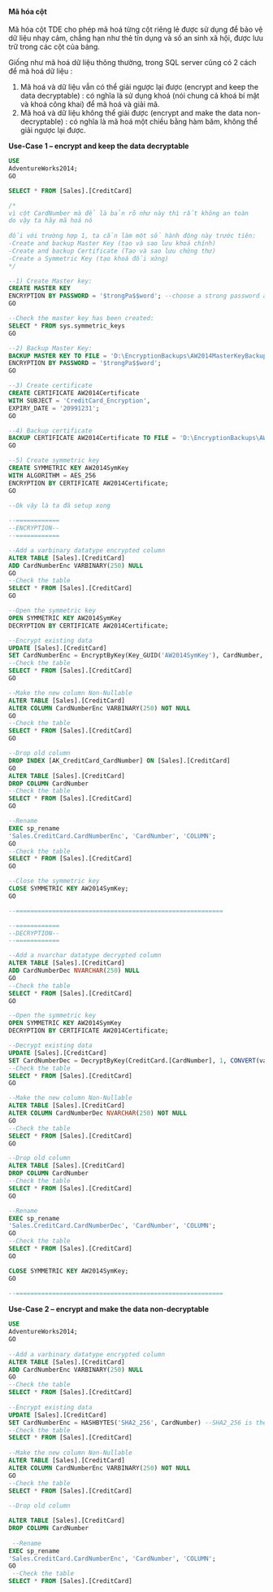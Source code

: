 #### Mã hóa cột
Mã hóa cột TDE cho phép mã hoá từng cột riêng lẻ được sử dụng để bảo vệ dữ liệu nhạy cảm, chẳng hạn như thẻ tín dụng và số an sinh xã hội, được lưu trữ trong các cột của bảng.

Giống như mã hoá dữ liệu thông thường, trong SQL server cũng có 2 cách để mã hoá dữ liệu :
1. Mã hoá và dữ liệu vẫn có thể giải ngược lại được (encrypt and keep the data decryptable) : có nghĩa là sử dụng khoá (nói chung cả khoá bí mật và khoá công khai) để mã hoá và giải mã.
2. Mã hoá và dữ liệu không thể giải được (encrypt and make the data non-decryptable) : có nghĩa là mã hoá một chiều bằng hàm băm, không thể giải ngược lại được.

**Use-Case 1 – encrypt and keep the data decryptable**
``` sql
USE
AdventureWorks2014;
GO

SELECT * FROM [Sales].[CreditCard]

/*
vì cột CardNumber mà để là bản rõ như này thì rất không an toàn
do vậy ta hãy mã hoá nó
  
đối với trường hợp 1, ta cần làm một số hành động này trước tiên:
-Create and backup Master Key (tạo và sao lưu khoá chính)
-Create and backup Certificate (Tạo và sao lưu chứng thư)
-Create a Symmetric Key (tạo khoá đối xứng)
*/

--1) Create Master key:
CREATE MASTER KEY
ENCRYPTION BY PASSWORD = '$trongPa$$word'; --choose a strong password and keep it in a safe place!
GO

--Check the master key has been created:
SELECT * FROM sys.symmetric_keys
GO

--2) Backup Master Key:
BACKUP MASTER KEY TO FILE = 'D:\EncryptionBackups\AW2014MasterKeyBackup'
ENCRYPTION BY PASSWORD = '$trongPa$$word';  
GO 

--3) Create certificate
CREATE CERTIFICATE AW2014Certificate
WITH SUBJECT = 'CreditCard_Encryption',
EXPIRY_DATE = '20991231';
GO

--4) Backup certificate
BACKUP CERTIFICATE AW2014Certificate TO FILE = 'D:\EncryptionBackups\AW2014CertificateBackup'   
GO  

--5) Create symmetric key
CREATE SYMMETRIC KEY AW2014SymKey
WITH ALGORITHM = AES_256
ENCRYPTION BY CERTIFICATE AW2014Certificate;
GO

--Ok vậy là ta đã setup xong
  
--============
--ENCRYPTION--
--============

--Add a varbinary datatype encrypted column
ALTER TABLE [Sales].[CreditCard]
ADD CardNumberEnc VARBINARY(250) NULL
GO
--Check the table
SELECT * FROM [Sales].[CreditCard]
GO

--Open the symmetric key
OPEN SYMMETRIC KEY AW2014SymKey
DECRYPTION BY CERTIFICATE AW2014Certificate;

--Encrypt existing data
UPDATE [Sales].[CreditCard]
SET CardNumberEnc = EncryptByKey(Key_GUID('AW2014SymKey'), CardNumber, 1, CONVERT(VARBINARY, CreditCardID))
--Check the table
SELECT * FROM [Sales].[CreditCard]
GO

--Make the new column Non-Nullable
ALTER TABLE [Sales].[CreditCard]
ALTER COLUMN CardNumberEnc VARBINARY(250) NOT NULL
GO
--Check the table
SELECT * FROM [Sales].[CreditCard]
GO

--Drop old column
DROP INDEX [AK_CreditCard_CardNumber] ON [Sales].[CreditCard]
GO
ALTER TABLE [Sales].[CreditCard]
DROP COLUMN CardNumber
--Check the table
SELECT * FROM [Sales].[CreditCard]
GO

--Rename
EXEC sp_rename
'Sales.CreditCard.CardNumberEnc', 'CardNumber', 'COLUMN';  
GO
--Check the table
SELECT * FROM [Sales].[CreditCard]
GO

--Close the symmetric key
CLOSE SYMMETRIC KEY AW2014SymKey;
GO

--=========================================================

--============
--DECRYPTION--
--============

--Add a nvarchar datatype decrypted column
ALTER TABLE [Sales].[CreditCard]
ADD CardNumberDec NVARCHAR(250) NULL
GO
--Check the table
SELECT * FROM [Sales].[CreditCard]
GO

--Open the symmetric key
OPEN SYMMETRIC KEY AW2014SymKey
DECRYPTION BY CERTIFICATE AW2014Certificate;

--Decrypt existing data
UPDATE [Sales].[CreditCard]
SET CardNumberDec = DecryptByKey(CreditCard.[CardNumber], 1, CONVERT(varbinary, CreditCardID))
--Check the table
SELECT * FROM [Sales].[CreditCard]
GO

--Make the new column Non-Nullable
ALTER TABLE [Sales].[CreditCard]
ALTER COLUMN CardNumberDec NVARCHAR(250) NOT NULL
GO
--Check the table
SELECT * FROM [Sales].[CreditCard]
GO

--Drop old column
ALTER TABLE [Sales].[CreditCard]
DROP COLUMN CardNumber
--Check the table
SELECT * FROM [Sales].[CreditCard]
GO

--Rename 
EXEC sp_rename
'Sales.CreditCard.CardNumberDec', 'CardNumber', 'COLUMN';  
GO
--Check the table
SELECT * FROM [Sales].[CreditCard]
GO

CLOSE SYMMETRIC KEY AW2014SymKey;
GO
 
--=========================================================
```

**Use-Case 2 – encrypt and make the data non-decryptable**
``` sql
USE
AdventureWorks2014;
GO
 
--Add a varbinary datatype encrypted column
ALTER TABLE [Sales].[CreditCard]
ADD CardNumberEnc VARBINARY(250) NULL
GO
--Check the table
SELECT * FROM [Sales].[CreditCard]
 
--Encrypt existing data
UPDATE [Sales].[CreditCard]
SET CardNumberEnc = HASHBYTES('SHA2_256', CardNumber) --SHA2_256 is the encryption algorithm
--Check the table
SELECT * FROM [Sales].[CreditCard]
 
--Make the new column Non-Nullable
ALTER TABLE [Sales].[CreditCard]
ALTER COLUMN CardNumberEnc VARBINARY(250) NOT NULL
GO
--Check the table
SELECT * FROM [Sales].[CreditCard]
 
--Drop old column

ALTER TABLE [Sales].[CreditCard]
DROP COLUMN CardNumber
 
 --Rename
EXEC sp_rename
'Sales.CreditCard.CardNumberEnc', 'CardNumber', 'COLUMN';  
GO
 --Check the table
SELECT * FROM [Sales].[CreditCard]

```



